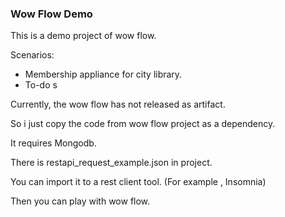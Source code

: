 ### Wow Flow Demo

This is a demo project of wow flow.

Scenarios:

- Membership appliance for city library.
- To-do s

Currently, the wow flow has not released as artifact.

So i just copy the code from wow flow project as a dependency.

It requires Mongodb.

There is restapi_request_example.json in project.

You can import it to a rest client tool. (For example , Insomnia)

Then you can play with wow flow.
